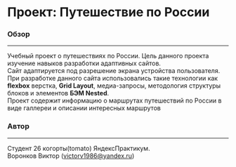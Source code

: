 # Проект: Путешествие по России

### Обзор
__________

Учебный проект о путешествиях по России. Цель данного проекта изучение навыков разработки адаптивных сайтов.  
Сайт адаптируется под разрешение экрана устройства пользователя. При разработке данного сайта использовались такие технологии как **flexbox** верстка, **Grid Layout**, медиа-запросы, методология структуры блоков и элементов **БЭМ Nested**.  
Проект содержит информацию о маршрутах путешествий по России в виде галлереи и описании интересных маршрутов  

### Автор
_________
Студент 26 когорты(tomato) ЯндексПрактикум.   
Воронков Виктор (victorv1986@yandex.ru)
